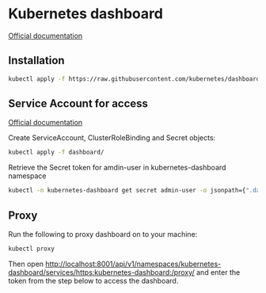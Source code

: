 # Kubernetes dashboard

[Official documentation](https://kubernetes.io/docs/tasks/access-application-cluster/web-ui-dashboard/)

## Installation

```bash
kubectl apply -f https://raw.githubusercontent.com/kubernetes/dashboard/v2.7.0/aio/deploy/recommended.yaml
```

## Service Account for access

[Official documentation](https://github.com/kubernetes/dashboard/blob/master/docs/user/access-control/creating-sample-user.md)

Create ServiceAccount, ClusterRoleBinding and Secret objects:

```bash
kubectl apply -f dashboard/
```

Retrieve the Secret token for amdin-user in kubernetes-dashboard namespace

```bash
kubectl -n kubernetes-dashboard get secret admin-user -o jsonpath={".data.token"} | base64 -d ; echo
```

## Proxy

Run the following to proxy dashboard on to your machine:

```bash
kubectl proxy
```

Then open [http://localhost:8001/api/v1/namespaces/kubernetes-dashboard/services/https:kubernetes-dashboard:/proxy/](http://localhost:8001/api/v1/namespaces/kubernetes-dashboard/services/https:kubernetes-dashboard:/proxy/) and enter the token from the step below to access the dashboard.

